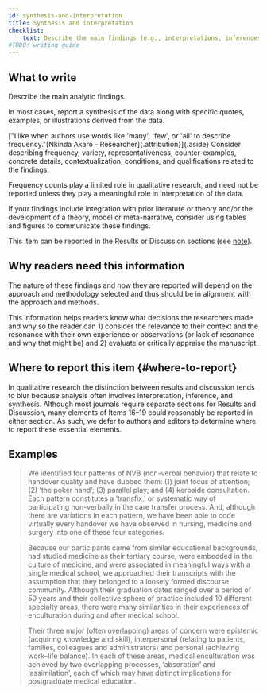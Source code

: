 ```yaml
---
id: synthesis-and-interpretation
title: Synthesis and interpretation
checklist: 
    text: Describe the main findings (e.g., interpretations, inferences, and themes); might include development of a theory or model, or integration with prior research or theory.
#TODO: writing guide
---
```


## What to write

Describe the main analytic findings.

In most cases, report a synthesis of the data along with specific quotes, examples, or illustrations derived from the data.
<!-- #ASK: is this same as links to empirical data? -->
["I like when authors use words like 'many', 'few', or 'all' to describe frequency."[Nkinda Akaro - Researcher]{.attribution}]{.aside}
Consider describing frequency, variety, representativeness, counter-examples, concrete details, contextualization, conditions, and qualifications related to the findings.

Frequency counts play a limited role in qualitative research, and need not be reported unless they play a meaningful role in interpretation of the data.

If your findings include integration with prior literature or theory and/or the development of a theory, model or meta-narrative, consider using tables and figures to communicate these findings.

This item can be reported in the Results or Discussion sections (see [note](#where-to-report)).

## Why readers need this information

The nature of these findings and how they are reported will depend on the approach and methodology selected and thus should be in alignment with the approach and methods.

This information helps readers know what decisions the researchers made and why so the reader can 1) consider the relevance to their context and the resonance with their own experience or observations (or lack of resonance and why that might be) and 2) evaluate or critically appraise the manuscript.

<!-- #ASK doesn't seem to fit -->

## Where to report this item {#where-to-report}

In qualitative research the distinction between results and discussion tends to blur because analysis often involves interpretation, inference, and synthesis. Although most journals require separate sections for Results and Discussion, many elements of Items 16–19 could reasonably be reported in either section. As such, we defer to authors and editors to determine where to report these essential elements.

## Examples

> We identified four patterns of NVB (non-verbal behavior) that relate to handover quality and have dubbed them: (1) joint focus of attention; (2) ‘the poker hand’; (3) parallel play; and (4) kerbside consultation. Each pattern constitutes a ‘transfix,’ or systematic way of participating non-verbally in the care transfer process. And, although there are variations in each pattern, we have been able to code virtually every handover we have observed in nursing, medicine and surgery into one of these four categories.

> Because our participants came from similar educational backgrounds, had studied medicine as their tertiary course, were embedded in the culture of medicine, and were associated in meaningful ways with a single medical school, we approached their transcripts with the assumption that they belonged to a loosely formed discourse community. Although their graduation dates ranged over a period of 50 years and their collective sphere of practice included 10 different specialty areas, there were many similarities in their experiences of enculturation during and after medical school.

> Their three major (often overlapping) areas of concern were epistemic (acquiring knowledge and skill), interpersonal (relating to patients, families, colleagues and administrators) and personal (achieving work–life balance). In each of these areas, medical enculturation was achieved by two overlapping processes, ‘absorption’ and ‘assimilation’, each of which may have distinct implications for postgraduate medical education.